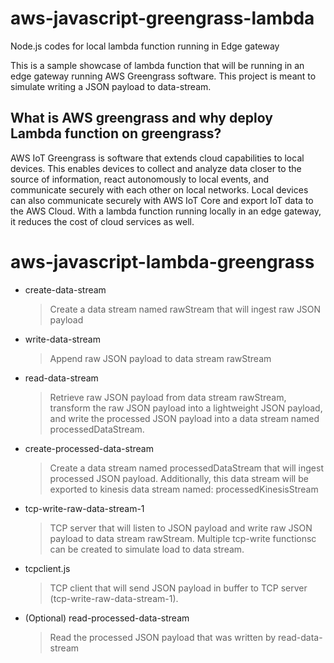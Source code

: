 # aws-javascript-greengrass-lambda
Node.js codes for local lambda function running in Edge gateway

This is a sample showcase of lambda function that will be running in an edge gateway running AWS Greengrass software.
This project is meant to simulate writing a JSON payload to data-stream. 

## What is AWS greengrass and why deploy Lambda function on greengrass?
AWS IoT Greengrass is software that extends cloud capabilities to local devices. This enables devices to collect and analyze data closer to the source of information, react autonomously to local events, and communicate securely with each other on local networks. Local devices can also communicate securely with AWS IoT Core and export IoT data to the AWS Cloud. With a lambda function running locally in an edge gateway, it reduces the cost of cloud services as well.


# aws-javascript-lambda-greengrass

- create-data-stream  
  > Create a data stream named rawStream that will ingest raw JSON payload

- write-data-stream
  > Append raw JSON payload to data stream rawStream

- read-data-stream
  > Retrieve raw JSON payload from data stream rawStream, transform the raw JSON payload into a lightweight JSON payload, and write the processed JSON payload into     a data stream named processedDataStream.

- create-processed-data-stream
  > Create a data stream named processedDataStream that will ingest processed JSON payload.
    Additionally, this data stream will be exported to kinesis data stream named: processedKinesisStream
    
- tcp-write-raw-data-stream-1
  > TCP server that will listen to JSON payload and write raw JSON payload to data stream rawStream. Multiple tcp-write functionsc can be created to simulate load to data stream.
  
- tcpclient.js
  > TCP client that will send JSON payload in buffer to TCP server (tcp-write-raw-data-stream-1).
    
- (Optional) read-processed-data-stream
  > Read the processed JSON payload that was written by read-data-stream
  
